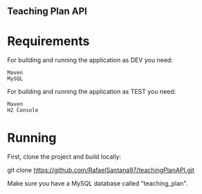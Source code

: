 ## Teaching Plan API


# Requirements

For building and running the application as DEV you need:

    Maven
    MySQL
    
    
For building and running the application as TEST you need:

    Maven
    H2 Console

# Running

First, clone the project and build locally:

git clone https://github.com/RafaelSantana97/teachingPlanAPI.git

Make sure you have a MySQL database called "teaching_plan".

